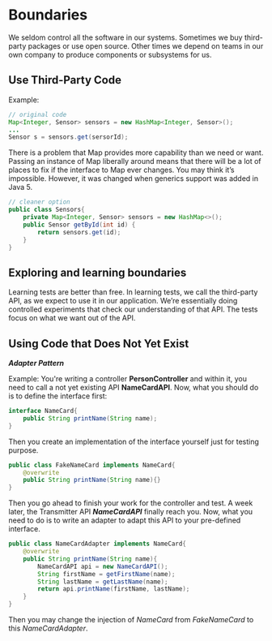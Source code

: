 # Boundaries
We seldom control all the software in our systems. Sometimes we buy third-party packages or use open source. Other times we depend on teams in our own company to produce components or subsystems for us.
## Use Third-Party Code
Example:
```java
// original code
Map<Integer, Sensor> sensors = new HashMap<Integer, Sensor>();
...
Sensor s = sensors.get(sersorId);
```
There is a problem that Map provides more capability than we need or want. Passing an instance of Map liberally around means that there will be a lot of places to fix if the interface to Map ever changes. You may think it’s impossible. However, it was changed when generics support was added in Java 5.
```java
// cleaner option
public class Sensors{
	private Map<Integer, Sensor> sensors = new HashMap<>();
	public Sensor getById(int id) {
		return sensors.get(id);
	}
}
```
## Exploring and learning boundaries
Learning tests are better than free. In learning tests, we call the third-party API, as we expect to use it in our application. We’re essentially doing controlled experiments that check our understanding of that API. The tests focus on what we want out of the API.

## Using Code that Does Not Yet Exist
**_Adapter Pattern_**

Example:
You're writing a controller **PersonController** and within it, you need to call a not yet existing API **NameCardAPI**.
Now, what you should do is to define the interface first:
```java
interface NameCard{
	public String printName(String name);
}
```
Then you create an implementation of the interface yourself just for testing purpose.
```java
public class FakeNameCard implements NameCard{
	@overwrite
	public String printName(String name){}
}
```
Then you go ahead to finish your work for the controller and test. A week later, the Transmitter API **_NameCardAPI_** finally reach you. Now, what you need to do is to write an adapter to adapt this API to your pre-defined interface.
```java
public class NameCardAdapter implements NameCard{
	@overwrite
	public String printName(String name){
		NameCardAPI api = new NameCardAPI();
		String firstName = getFirstName(name);
		String lastName = getLastName(name);
		return api.printName(firstName, lastName);
	}
}
```
Then you may change the injection of _NameCard_ from _FakeNameCard_ to this _NameCardAdapter_.
